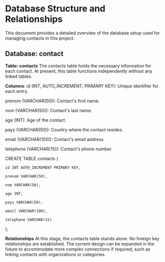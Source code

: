# Database Structure and Relationships
This document provides a detailed overview of the database setup used for managing contacts in this project.

## Database: contact
**Table: contacts**
The contacts table holds the necessary information for each contact. At present, this table functions independently without any linked tables.

**Columns**:
id (INT, AUTO_INCREMENT, PRIMARY KEY): Unique identifier for each entry.

prenom (VARCHAR(50)): Contact's first name.

nom (VARCHAR(50)): Contact's last name.

age (INT): Age of the contact.

pays (VARCHAR(50)): Country where the contact resides.

email (VARCHAR(100)): Contact's email address.

telephone (VARCHAR(15)): Contact's phone number.

CREATE TABLE contacts (

    id INT AUTO_INCREMENT PRIMARY KEY,
    
    prenom VARCHAR(50),
    
    nom VARCHAR(50),
    
    age INT,
    
    pays VARCHAR(50),
    
    email VARCHAR(100),
    
    telephone VARCHAR(15)
    
);

**Relationships**
At this stage, the contacts table stands alone. No foreign key relationships are established. The current design can be expanded in the future to accommodate more complex connections if required, such as linking contacts with organizations or categories.
